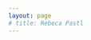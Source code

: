 ```yaml
---
layout: page
# title: Rebeca Pastl
---
```

<!-- 
[![GitHub Repo stars](https://img.shields.io/github/stars/rebecapastl?style=social)](https://github.com/rebecapastl/)
 -->

